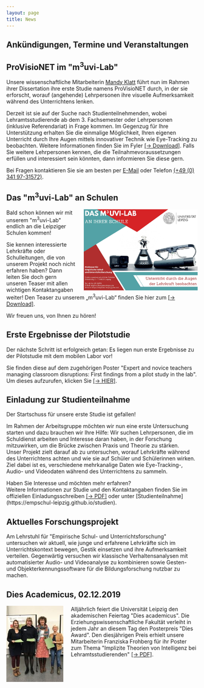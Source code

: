 ```yaml
---
layout: page
title: News
---
```


## Ankündigungen, Termine und Veranstaltungen


<h2>ProVisioNET im "m<sup>3</sup>uvi-Lab"</h2>

<p>Unsere wissenschaftliche Mitarbeiterin <a href="https://empschul-leipzig.github.io/team#Klatt">Mandy Klatt</a> führt nun im Rahmen ihrer Dissertation ihre erste Studie namens ProVisioNET durch, in der sie erforscht, worauf (angehende) Lehrpersonen ihre visuelle Aufmerksamkeit während des Unterrichtens lenken.</p>

<p>Derzeit ist sie auf der Suche nach Studienteilnehmenden, wobei Lehramtsstudierende ab dem 3. Fachsemester oder Lehrpersonen (inklusive Referendariat) in Frage kommen. Im Gegenzug für Ihre Unterstützung erhalten Sie die einmalige Möglichkeit, Ihren eigenen Unterricht durch Ihre Augen mittels innovativer Technik wie Eye-Tracking zu beobachten. Weitere Informationen finden Sie im Fyler <a href="/assets/pdfs/Klatt_Studienteilnahme_ProVisioNET.pdf">[&rarr; Download]</a>. Falls Sie weitere Lehrpersonen kennen, die die Teilnahmevoraussetzungen erfüllen und interessiert sein könnten, dann informieren Sie diese gern.
 
<p>Bei Fragen kontaktieren Sie sie am besten per <a href="mailto:mandy.klatt@uni-leipzig.de">E-Mail</a> oder Telefon <a href="tel:+4903419731572">(+49 (0) 341 97-31572)</a>.</p>



<h2>Das "m<sup>3</sup>uvi-Lab" an Schulen</h2>

<p><img src="assets/images/Karte_m3uvi-lab_final.jpg" width="300" hight="213" alt="" style="float:right; margin-left:20px;">Bald schon können wir mit unserem "m<sup>3</sup>uvi-Lab" endlich an die Leipziger Schulen kommen!</p>

<p>Sie kennen interessierte Lehrkräfte oder Schulleitungen, die von unserem Projekt noch nicht erfahren haben? Dann leiten Sie doch gern unseren Teaser mit allen wichtigen Kontaktangaben weiter! Den Teaser zu unserem „m<sup>3</sup>uvi-Lab“ finden Sie hier zum <a href="/assets/pdfs/Karte_m3uvi-lab_final.pdf">[&rarr; Download]</a>.</p>

<p>Wir freuen uns, von Ihnen zu hören!</p>



<h2>Erste Ergebnisse der Pilotstudie</h2>

<p>Der nächste Schritt ist erfolgreich getan: Es liegen nun erste Ergebnisse zu der Pilotstudie mit dem mobilen Labor vor!</p>

<p>Sie finden diese auf dem zugehörigen Poster "Expert and novice teachers managing classroom disruptions: First findings from a pilot study in the lab". Um dieses aufzurufen, klicken Sie <a href="/assets/pdfs/Mandy_Klatt_Poster_SIG27.pdf">[&rarr; HIER]</a>.</p>



<h2>Einladung zur Studienteilnahme</h2>

<p>Der Startschuss für unsere erste Studie ist gefallen!</p>

<p>Im Rahmen der Arbeitsgruppe möchten wir nun eine erste Untersuchung starten und dazu brauchen wir Ihre Hilfe: Wir suchen Lehrpersonen, die im Schuldienst arbeiten und Interesse daran haben, in der Forschung mitzuwirken, um die Brücke zwischen Praxis und Theorie zu stärken.<br>
Unser Projekt zielt darauf ab zu untersuchen, worauf Lehrkräfte während des Unterrichtens achten und wie sie auf Schüler und Schülerinnen wirken. Ziel dabei ist es, verschiedene mehrkanalige Daten wie Eye-Tracking-, Audio- und Videodaten während des Unterrichtens zu sammeln.</p>

<p>Haben Sie Interesse und möchten mehr erfahren?<br>
Weitere Informationen zur Studie und den Kontaktangaben finden Sie im offiziellen Einladungsschreiben <a href="/assets/pdfs/Einladung_Pilotstudie.pdf">[&rarr; PDF]</a> oder unter [Studienteilnahme](https://empschul-leipzig.github.io/studien).</p>



<h2>Aktuelles Forschungsprojekt</h2>

<p>Am Lehrstuhl für "Empirische Schul- und Unterrichtsforschung" untersuchen wir aktuell, wie junge und erfahrene Lehrkräfte sich im Unterrichtskontext bewegen, Gestik einsetzen und ihre Aufmerksamkeit verteilen. Gegenwärtig versuchen wir klassische Verhaltensanalysen mit automatisierter Audio- und Videoanalyse zu kombinieren sowie Gesten- und Objekterkennungssoftware für die Bildungsforschung nutzbar zu machen.</p>
 


<h2>Dies Academicus, 02.12.2019</h2>

<p><img src="assets/images/Dies_Award.jpg" width="150" hight="200" alt="" style="float:left; margin-right:20px;">Alljährlich feiert die Universität Leipzig den akademischen Feiertag "Dies academicus". Die Erziehungswissenschaftliche Fakultät verleiht in jedem Jahr an diesem Tag den Posterpreis "Dies Award". Den diesjährigen Preis erhielt unsere Mitarbeiterin Franziska Frohberg für ihr Poster zum Thema "Implizite Theorien von Intelligenz bei Lehramtsstudierenden" <a href="/assets/pdfs/Frohberg_Poster_2019_12_02.pdf">[&rarr; PDF]</a>.</p>